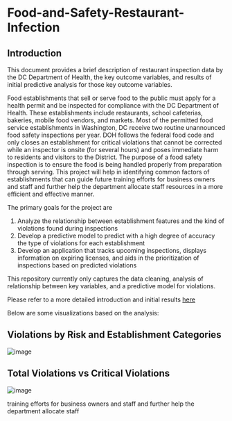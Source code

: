 # Food-and-Safety-Restaurant-Infection

## Introduction

This document provides a brief description of restaurant inspection data by the DC Department 
of Health, the key outcome variables, and results of initial predictive analysis for those key
outcome variables.

Food establishments that sell or serve food to the public must apply for a health permit and be
inspected for compliance with the DC Department of Health. These establishments include
restaurants, school cafeterias, bakeries, mobile food vendors, and markets. Most of the
permitted food service establishments in Washington, DC receive two routine unannounced food
safety inspections per year. DOH follows the federal food code and only closes an establishment
for critical violations that cannot be corrected while an inspector is onsite (for several hours) and
poses immediate harm to residents and visitors to the District. The purpose of a food safety
inspection is to ensure the food is being handled properly from preparation through serving.
This project will help in identifying common factors of establishments that can guide future
training efforts for business owners and staff and further help the department allocate staff
resources in a more efficient and effective manner.

The primary goals for the project are
  1. Analyze the relationship between establishment features and the kind of violations found
     during inspections
  2. Develop a predictive model to predict with a high degree of accuracy the type of violations
     for each establishment
  3. Develop an application that tracks upcoming inspections, displays information on expiring
     licenses, and aids in the prioritization of inspections based on predicted violations
     
This repository currently only captures the data cleaning, analysis of relationship between key 
variables, and a predictive model for violations.

Please refer to a more detailed introduction and initial results [here](https://github.com/ssr48/Food-and-Safety-Restaurant-Infection/blob/master/Food%20Safety%20and%20Restaurant%20Inspection.pdf)

Below are some visualizations based on the analysis:

## Violations by Risk and Establishment Categories
![image](https://user-images.githubusercontent.com/25066236/113500353-e460c900-94e2-11eb-951a-4021b1270ced.png)

## Total Violations vs Critical Violations
![image](https://user-images.githubusercontent.com/25066236/113500401-41f51580-94e3-11eb-99fe-16fb27876628.png)


training efforts for business owners and staff and further help the department allocate staff
